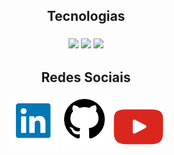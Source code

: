 

<h2 align="center"> Tecnologias </h2>
<h3  align="center">
<img src="https://img.shields.io/badge/Python-Django-green">
<img src="https://img.shields.io/badge/-HTML-red">
<img src="https://img.shields.io/badge/-CSS-blue">
  
</h3>
<h2 align="center"> Redes Sociais</h2>
 <p align=center>
            <a href="http://https://www.linkedin.com/in/tiago-xavier-braga/"><img width="80" src="./src/linkedin.png" alt="linkedin"></a>
            <a href="https://github.com/tiago-xavier-braga"><img width="80" src="./src/github.png" alt="GitHub"></a>
            <a href="https://www.youtube.com/channel/UCql-0Wkit8pbVIbvEFy0SXg"><img width="80" src="./src/youtube.png" alt="Youtube"></a>
</p>
